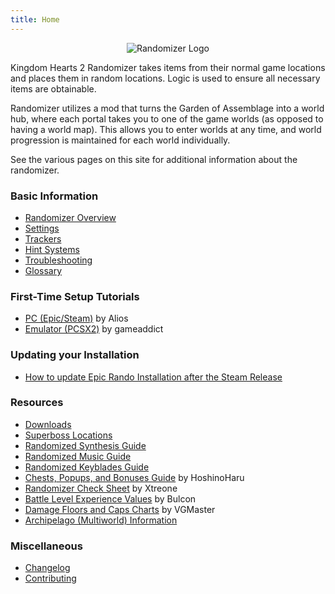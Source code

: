 ```yaml
---
title: Home
---
```


<p align="center"><img src="assets/image/randomizer-header.png" alt="Randomizer Logo" /></p>

Kingdom Hearts 2 Randomizer takes items from their normal game locations and places them in random locations. Logic is
used to ensure all necessary items are obtainable.

Randomizer utilizes a mod that turns the Garden of Assemblage into a world hub, where each portal takes you to one of
the game worlds (as opposed to having a world map). This allows you to enter worlds at any time, and world progression
is maintained for each world individually.

See the various pages on this site for additional information about the randomizer.

### Basic Information

* [Randomizer Overview](overview/index.md)
* [Settings](settings/index.md)
* [Trackers](trackers/index.md)
* [Hint Systems](hints/index.md)
* [Troubleshooting](troubleshooting/index.md)
* [Glossary](glossary/index.md)

### First-Time Setup Tutorials

* [PC (Epic/Steam)](setup/Panacea-ModLoader/index.md) by Alios
* [Emulator (PCSX2)](setup/pcsx2-ex-setup/pcsx2-ex-setup.md) by gameaddict

### Updating your Installation
* [How to update Epic Rando Installation after the Steam Release](setup/updating/index.md)

### Resources

* [Downloads](downloads/index.md)
* [Superboss Locations](superboss-locations/index.md)
* [Randomized Synthesis Guide](synthesis/index.md)
* [Randomized Music Guide](music/index.md)
* [Randomized Keyblades Guide](keyblades/index.md)
* [Chests, Popups, and Bonuses Guide](https://docs.google.com/spreadsheets/d/1Q9xE8mVvdnXTXpQg6j0cpnLxti8pjUD9qRMugFymRw4/edit#gid=0)
  by HoshinoHaru
* [Randomizer Check Sheet](https://docs.google.com/spreadsheets/d/1XMUNvlLNSHX8f38_rm__eWByZA3whqh0tgHBGHWNfb8/edit#gid=1519464140) 
  by Xtreone
* [Battle Level Experience Values](https://docs.google.com/spreadsheets/d/1q3Fa4UCiqQRbHLpU7ZVj8y7oqbn0L5ZSYhXW_z5piFU/edit?usp=sharing)
  by Bulcon
* [Damage Floors and Caps Charts](https://docs.google.com/document/d/e/2PACX-1vQ8yNy11UJvLyGyCbpsKuXFvwyLZki-a3DSt6jEJeQQSneOuZM9M_k7oJoaxVDJxrramLYdQL3PAR6p/pub)
  by VGMaster
* [Archipelago (Multiworld) Information](https://archipelago.gg/games/Kingdom%20Hearts%202/info/en)

### Miscellaneous

* [Changelog](changelog/index.md)
* [Contributing](contributing/index.md)
